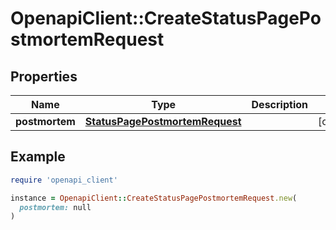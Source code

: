 # OpenapiClient::CreateStatusPagePostmortemRequest

## Properties

| Name | Type | Description | Notes |
| ---- | ---- | ----------- | ----- |
| **postmortem** | [**StatusPagePostmortemRequest**](StatusPagePostmortemRequest.md) |  | [optional] |

## Example

```ruby
require 'openapi_client'

instance = OpenapiClient::CreateStatusPagePostmortemRequest.new(
  postmortem: null
)
```

